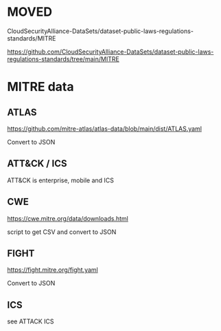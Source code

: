 # MOVED

CloudSecurityAlliance-DataSets/dataset-public-laws-regulations-standards/MITRE

https://github.com/CloudSecurityAlliance-DataSets/dataset-public-laws-regulations-standards/tree/main/MITRE

# MITRE data

## ATLAS

https://github.com/mitre-atlas/atlas-data/blob/main/dist/ATLAS.yaml

Convert to JSON

## ATT&CK / ICS

ATT&CK is enterprise, mobile and ICS

## CWE

https://cwe.mitre.org/data/downloads.html

script to get CSV and convert to JSON

## FIGHT

https://fight.mitre.org/fight.yaml

Convert to JSON

## ICS

see ATTACK ICS


